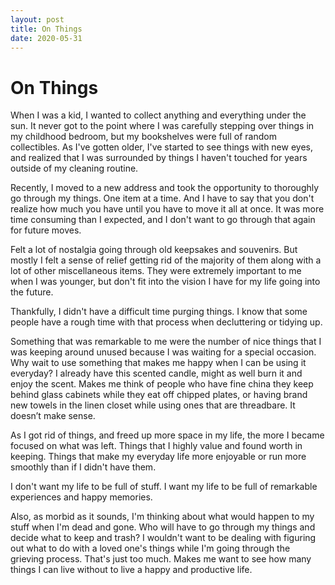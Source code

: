 ```yaml
---
layout: post
title: On Things
date: 2020-05-31
---
```


# On Things

When I was a kid, I wanted to collect anything and everything under the sun. It never got to the point where I was carefully stepping over things in my childhood bedroom, but my bookshelves were full of random collectibles. As I've gotten older, I've started to see things with new eyes, and realized that I was surrounded by things I haven't touched for years outside of my cleaning routine.

Recently, I moved to a new address and took the opportunity to thoroughly go through my things. One item at a time. And I have to say that you don't realize how much you have until you have to move it all at once. It was more time consuming than I expected, and I don't want to go through that again for future moves.

Felt a lot of nostalgia going through old keepsakes and souvenirs. But mostly I felt a sense of relief getting rid of the majority of them along with a lot of other miscellaneous items. They were extremely important to me when I was younger, but don't fit into the vision I have for my life going into the future.

Thankfully, I didn't have a difficult time purging things. I know that some people have a rough time with that process when decluttering or tidying up.

Something that was remarkable to me were the number of nice things that I was keeping around unused because I was waiting for a special occasion. Why wait to use something that makes me happy when I can be using it everyday? I already have this scented candle, might as well burn it and enjoy the scent. Makes me think of people who have fine china they keep behind glass cabinets while they eat off chipped plates, or having brand new towels in the linen closet while using ones that are threadbare. It doesn’t make sense.

As I got rid of things, and freed up more space in my life, the more I became focused on what was left. Things that I highly value and found worth in keeping. Things that make my everyday life more enjoyable or run more smoothly than if I didn't have them.

I don't want my life to be full of stuff. I want my life to be full of remarkable experiences and happy memories.

Also, as morbid as it sounds, I'm thinking about what would happen to my stuff when I'm dead and gone. Who will have to go through my things and decide what to keep and trash? I wouldn't want to be dealing with figuring out what to do with a loved one's things while I'm going through the grieving process. That's just too much. Makes me want to see how many things I can live without to live a happy and productive life.
